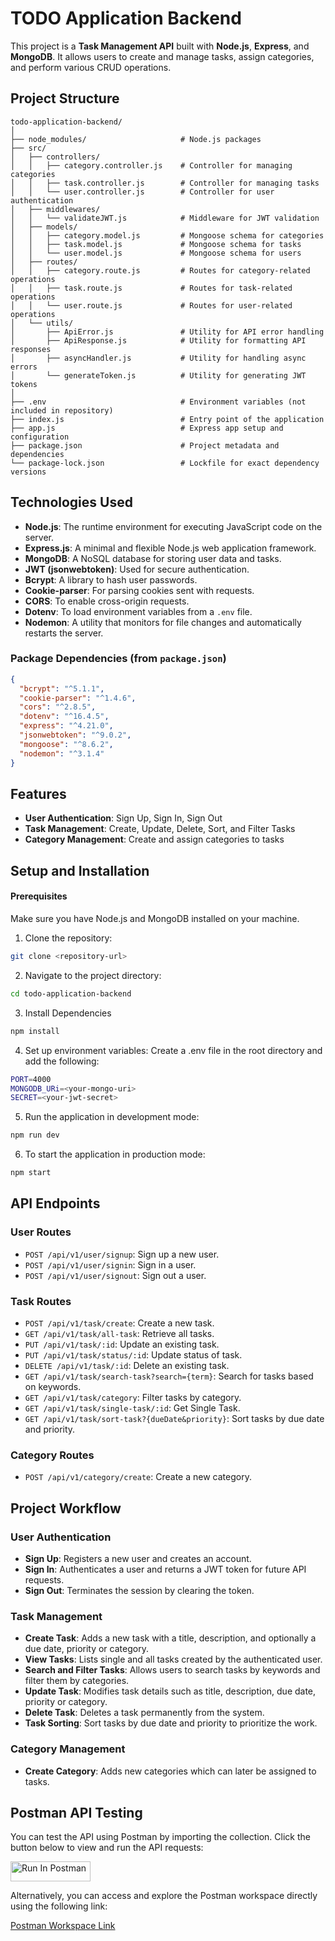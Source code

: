 # TODO Application Backend

This project is a **Task Management API** built with **Node.js**, **Express**, and **MongoDB**. It allows users to create and manage tasks, assign categories, and perform various CRUD operations.

## Project Structure

```plaintext
todo-application-backend/
│
├── node_modules/                     # Node.js packages
├── src/
│   ├── controllers/
│   │   ├── category.controller.js    # Controller for managing categories
│   │   ├── task.controller.js        # Controller for managing tasks
│   │   └── user.controller.js        # Controller for user authentication
│   ├── middlewares/
│   │   └── validateJWT.js            # Middleware for JWT validation
│   ├── models/
│   │   ├── category.model.js         # Mongoose schema for categories
│   │   ├── task.model.js             # Mongoose schema for tasks
│   │   └── user.model.js             # Mongoose schema for users
│   ├── routes/
│   │   ├── category.route.js         # Routes for category-related operations
│   │   ├── task.route.js             # Routes for task-related operations
│   │   └── user.route.js             # Routes for user-related operations
│   └── utils/
│       ├── ApiError.js               # Utility for API error handling
│       ├── ApiResponse.js            # Utility for formatting API responses
│       ├── asyncHandler.js           # Utility for handling async errors
│       └── generateToken.js          # Utility for generating JWT tokens
│
├── .env                              # Environment variables (not included in repository)
├── index.js                          # Entry point of the application
├── app.js                            # Express app setup and configuration
├── package.json                      # Project metadata and dependencies
└── package-lock.json                 # Lockfile for exact dependency versions                    
```


## Technologies Used

- **Node.js**: The runtime environment for executing JavaScript code on the server.
- **Express.js**: A minimal and flexible Node.js web application framework.
- **MongoDB**: A NoSQL database for storing user data and tasks.
- **JWT (jsonwebtoken)**: Used for secure authentication.
- **Bcrypt**: A library to hash user passwords.
- **Cookie-parser**: For parsing cookies sent with requests.
- **CORS**: To enable cross-origin requests.
- **Dotenv**: To load environment variables from a `.env` file.
- **Nodemon**: A utility that monitors for file changes and automatically restarts the server.

### Package Dependencies (from `package.json`)

```json
{
  "bcrypt": "^5.1.1",
  "cookie-parser": "^1.4.6",
  "cors": "^2.8.5",
  "dotenv": "^16.4.5",
  "express": "^4.21.0",
  "jsonwebtoken": "^9.0.2",
  "mongoose": "^8.6.2",
  "nodemon": "^3.1.4"
}
```
## Features

- **User Authentication**: Sign Up, Sign In, Sign Out
- **Task Management**: Create, Update, Delete, Sort, and Filter Tasks
- **Category Management**: Create and assign categories to tasks

## Setup and Installation
#### Prerequisites
Make sure you have Node.js and MongoDB installed on your machine.

1. Clone the repository:
```bash
git clone <repository-url>

```
2. Navigate to the project directory:
```bash
cd todo-application-backend
```

3. Install Dependencies
```bash
npm install
```
4. Set up environment variables:
Create a .env file in the root directory and add the following:
```bash
PORT=4000
MONGODB_URi=<your-mongo-uri>
SECRET=<your-jwt-secret>
```
5. Run the application in development mode:
```bash
npm run dev
```
6. To start the application in production mode:
```bash
npm start
```
## API Endpoints

### User Routes

- `POST /api/v1/user/signup`: Sign up a new user.
- `POST /api/v1/user/signin`: Sign in a user.
- `POST /api/v1/user/signout`: Sign out a user.

### Task Routes

- `POST /api/v1/task/create`: Create a new task.
- `GET /api/v1/task/all-task`: Retrieve all tasks.
- `PUT /api/v1/task/:id`: Update an existing task.
- `PUT /api/v1/task/status/:id`: Update status of task.
- `DELETE /api/v1/task/:id`: Delete an existing task.
- `GET /api/v1/task/search-task?search={term}`: Search for tasks based on keywords.
- `GET /api/v1/task/category`: Filter tasks by category.
- `GET /api/v1/task/single-task/:id`: Get Single Task.
- `GET /api/v1/task/sort-task?{dueDate&priority}`: Sort tasks by due date and priority.

### Category Routes

- `POST /api/v1/category/create`: Create a new category.

## Project Workflow

### User Authentication

- **Sign Up**: Registers a new user and creates an account.
- **Sign In**: Authenticates a user and returns a JWT token for future API requests.
- **Sign Out**: Terminates the session by clearing the token.

### Task Management

- **Create Task**: Adds a new task with a title, description, and optionally a due date, priority or category.
- **View Tasks**: Lists single and all tasks  created by the authenticated user.
- **Search and Filter Tasks**: Allows users to search tasks by keywords and filter them by categories.
- **Update Task**: Modifies task details such as title, description, due date, priority or category.
- **Delete Task**: Deletes a task permanently from the system.
- **Task Sorting**: Sort tasks by due date and priority to prioritize the work.

### Category Management

- **Create Category**: Adds new categories which can later be assigned to tasks.

## Postman API Testing
You can test the API using Postman by importing the collection. Click the button below to view and run the API requests:

[<img src="https://run.pstmn.io/button.svg" alt="Run In Postman" style="width: 128px; height: 32px;">](https://app.getpostman.com/run-collection/27666930-26622090-0840-4824-8191-d61ec033b74c?action=collection%2Ffork&source=rip_markdown&collection-url=entityId%3D27666930-26622090-0840-4824-8191-d61ec033b74c%26entityType%3Dcollection%26workspaceId%3D81582af6-ac8b-4937-9cd3-85442adfc6b4)

Alternatively, you can access and explore the Postman workspace directly using the following link:

[Postman Workspace Link](https://www.postman.com/paksh/workspace/share-workspace/collection/27666930-26622090-0840-4824-8191-d61ec033b74c?action=share&creator=27666930)
